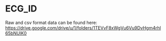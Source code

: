 # ECG_ID

Raw and csv format data can be found here:
https://drive.google.com/drive/u/1/folders/1TEVvF8xWgVu6Vu9DvHgm4rhl65bNUlK0